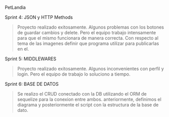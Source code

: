 PetLandia

Sprint 4: JSON y HTTP Methods

> Proyecto realizado exitosamente. Algunos problemas con los botones de guardar cambios y delete. Pero el equipo trabajo intensamente para que el mismo funcionara de manera correcta. Con respecto al tema de las imagenes definir que programa utilizar para publicarlas en el.

Sprint 5: MIDDLEWARES

> Proyecto realizado exitosamente. Algunos inconvenientes con perfil y login. Pero el equipo de trabajo lo soluciono a tiempo.

Sprint 6: BASE DE DATOS

> Se realizo el CRUD conectado con la DB utilizando el ORM de sequelize para la conexion entre ambos. anteriormente, definimos el diagrama y posteriormente el script con la estructura de la base de dato.